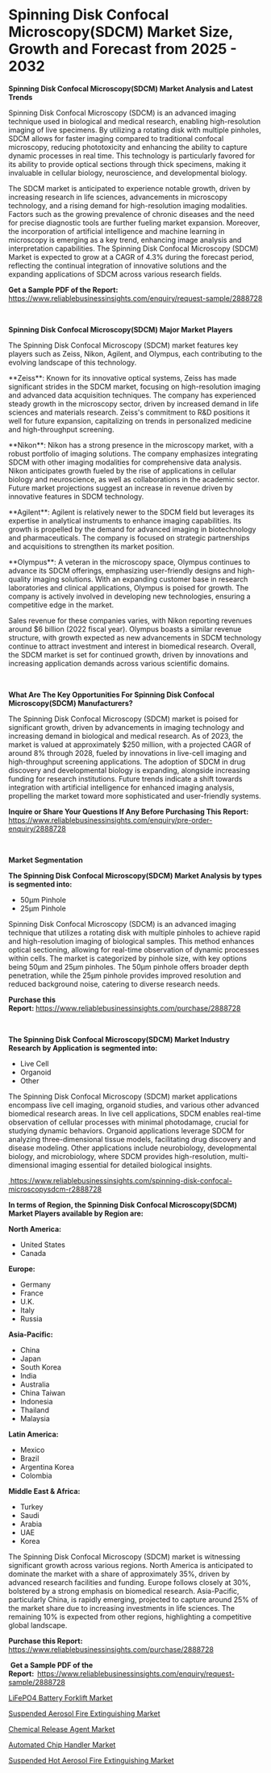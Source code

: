 <p><h1>Spinning Disk Confocal Microscopy(SDCM) Market Size, Growth and Forecast from 2025 - 2032</h1></p><p><strong>Spinning Disk Confocal Microscopy(SDCM) Market Analysis and Latest Trends</strong></p>
<p><p>Spinning Disk Confocal Microscopy (SDCM) is an advanced imaging technique used in biological and medical research, enabling high-resolution imaging of live specimens. By utilizing a rotating disk with multiple pinholes, SDCM allows for faster imaging compared to traditional confocal microscopy, reducing phototoxicity and enhancing the ability to capture dynamic processes in real time. This technology is particularly favored for its ability to provide optical sections through thick specimens, making it invaluable in cellular biology, neuroscience, and developmental biology.</p><p>The SDCM market is anticipated to experience notable growth, driven by increasing research in life sciences, advancements in microscopy technology, and a rising demand for high-resolution imaging modalities. Factors such as the growing prevalence of chronic diseases and the need for precise diagnostic tools are further fueling market expansion. Moreover, the incorporation of artificial intelligence and machine learning in microscopy is emerging as a key trend, enhancing image analysis and interpretation capabilities. The Spinning Disk Confocal Microscopy (SDCM) Market is expected to grow at a CAGR of 4.3% during the forecast period, reflecting the continual integration of innovative solutions and the expanding applications of SDCM across various research fields.</p></p>
<p><strong>Get a Sample PDF of the Report:&nbsp;</strong> <a href="https://www.reliablebusinessinsights.com/enquiry/request-sample/2888728?utm_campaign=63&utm_medium=2&utm_source=Github&utm_content=ia&utm_term=14032025&utm_id=spinning-disk-confocal-microscopysdcm">https://www.reliablebusinessinsights.com/enquiry/request-sample/2888728</a></p>
<p>&nbsp;</p>
<p><strong>Spinning Disk Confocal Microscopy(SDCM) Major Market Players</strong></p>
<p><p>The Spinning Disk Confocal Microscopy (SDCM) market features key players such as Zeiss, Nikon, Agilent, and Olympus, each contributing to the evolving landscape of this technology.</p><p>**Zeiss**: Known for its innovative optical systems, Zeiss has made significant strides in the SDCM market, focusing on high-resolution imaging and advanced data acquisition techniques. The company has experienced steady growth in the microscopy sector, driven by increased demand in life sciences and materials research. Zeiss's commitment to R&D positions it well for future expansion, capitalizing on trends in personalized medicine and high-throughput screening.</p><p>**Nikon**: Nikon has a strong presence in the microscopy market, with a robust portfolio of imaging solutions. The company emphasizes integrating SDCM with other imaging modalities for comprehensive data analysis. Nikon anticipates growth fueled by the rise of applications in cellular biology and neuroscience, as well as collaborations in the academic sector. Future market projections suggest an increase in revenue driven by innovative features in SDCM technology.</p><p>**Agilent**: Agilent is relatively newer to the SDCM field but leverages its expertise in analytical instruments to enhance imaging capabilities. Its growth is propelled by the demand for advanced imaging in biotechnology and pharmaceuticals. The company is focused on strategic partnerships and acquisitions to strengthen its market position.</p><p>**Olympus**: A veteran in the microscopy space, Olympus continues to advance its SDCM offerings, emphasizing user-friendly designs and high-quality imaging solutions. With an expanding customer base in research laboratories and clinical applications, Olympus is poised for growth. The company is actively involved in developing new technologies, ensuring a competitive edge in the market.</p><p>Sales revenue for these companies varies, with Nikon reporting revenues around $6 billion (2022 fiscal year). Olympus boasts a similar revenue structure, with growth expected as new advancements in SDCM technology continue to attract investment and interest in biomedical research. Overall, the SDCM market is set for continued growth, driven by innovations and increasing application demands across various scientific domains.</p></p>
<p>&nbsp;</p>
<p><strong>What Are The Key Opportunities For Spinning Disk Confocal Microscopy(SDCM) Manufacturers?</strong></p>
<p><p>The Spinning Disk Confocal Microscopy (SDCM) market is poised for significant growth, driven by advancements in imaging technology and increasing demand in biological and medical research. As of 2023, the market is valued at approximately $250 million, with a projected CAGR of around 8% through 2028, fueled by innovations in live-cell imaging and high-throughput screening applications. The adoption of SDCM in drug discovery and developmental biology is expanding, alongside increasing funding for research institutions. Future trends indicate a shift towards integration with artificial intelligence for enhanced imaging analysis, propelling the market toward more sophisticated and user-friendly systems.</p></p>
<p><strong>Inquire or Share Your Questions If Any Before Purchasing This Report:</strong> <a href="https://www.reliablebusinessinsights.com/enquiry/pre-order-enquiry/2888728?utm_campaign=63&utm_medium=2&utm_source=Github&utm_content=ia&utm_term=14032025&utm_id=spinning-disk-confocal-microscopysdcm">https://www.reliablebusinessinsights.com/enquiry/pre-order-enquiry/2888728</a></p>
<p>&nbsp;</p>
<p><strong>Market Segmentation</strong></p>
<p><strong>The Spinning Disk Confocal Microscopy(SDCM) Market Analysis by types is segmented into:</strong></p>
<p><ul><li>50μm Pinhole</li><li>25μm Pinhole</li></ul></p>
<p><p>Spinning Disk Confocal Microscopy (SDCM) is an advanced imaging technique that utilizes a rotating disk with multiple pinholes to achieve rapid and high-resolution imaging of biological samples. This method enhances optical sectioning, allowing for real-time observation of dynamic processes within cells. The market is categorized by pinhole size, with key options being 50μm and 25μm pinholes. The 50μm pinhole offers broader depth penetration, while the 25μm pinhole provides improved resolution and reduced background noise, catering to diverse research needs.</p></p>
<p><strong>Purchase this Report:&nbsp;</strong><a href="https://www.reliablebusinessinsights.com/purchase/2888728?utm_campaign=63&utm_medium=2&utm_source=Github&utm_content=ia&utm_term=14032025&utm_id=spinning-disk-confocal-microscopysdcm">https://www.reliablebusinessinsights.com/purchase/2888728</a></p>
<p>&nbsp;</p>
<p><strong>The Spinning Disk Confocal Microscopy(SDCM) Market Industry Research by Application is segmented into:</strong></p>
<p><ul><li>Live Cell</li><li>Organoid</li><li>Other</li></ul></p>
<p><p>The Spinning Disk Confocal Microscopy (SDCM) market applications encompass live cell imaging, organoid studies, and various other advanced biomedical research areas. In live cell applications, SDCM enables real-time observation of cellular processes with minimal photodamage, crucial for studying dynamic behaviors. Organoid applications leverage SDCM for analyzing three-dimensional tissue models, facilitating drug discovery and disease modeling. Other applications include neurobiology, developmental biology, and microbiology, where SDCM provides high-resolution, multi-dimensional imaging essential for detailed biological insights.</p></p>
<p><a href="https://www.reliablebusinessinsights.com/spinning-disk-confocal-microscopysdcm-r2888728?utm_campaign=63&utm_medium=2&utm_source=Github&utm_content=ia&utm_term=14032025&utm_id=spinning-disk-confocal-microscopysdcm">&nbsp;https://www.reliablebusinessinsights.com/spinning-disk-confocal-microscopysdcm-r2888728</a></p>
<p><strong>In terms of Region, the Spinning Disk Confocal Microscopy(SDCM) Market Players available by Region are:</strong></p>
<p>
    <p> <strong> North America: </strong>
        <ul>
            <li>United States</li>
            <li>Canada</li>
        </ul>
        </p> 
    <p> <strong> Europe: </strong>
        <ul>
            <li>Germany</li>
            <li>France</li>
            <li>U.K.</li>
            <li>Italy</li>
            <li>Russia</li>
        </ul>
        </p> 
    <p> <strong> Asia-Pacific: </strong>
        <ul>
            <li>China</li>
            <li>Japan</li>
            <li>South Korea</li>
            <li>India</li>
            <li>Australia</li>
            <li>China Taiwan</li>
            <li>Indonesia</li>
            <li>Thailand</li>
            <li>Malaysia</li>
        </ul>
        </p> 
    <p> <strong> Latin America: </strong>
        <ul>
            <li>Mexico</li>
            <li>Brazil</li>
            <li>Argentina Korea</li>
            <li>Colombia</li>
        </ul>
        </p> 
    <p> <strong> Middle East & Africa: </strong>
        <ul>
            <li>Turkey</li>
            <li>Saudi</li>
            <li>Arabia</li>
            <li>UAE</li>
            <li>Korea</li>
        </ul>
    </p>
    </p>
<p><p>The Spinning Disk Confocal Microscopy (SDCM) market is witnessing significant growth across various regions. North America is anticipated to dominate the market with a share of approximately 35%, driven by advanced research facilities and funding. Europe follows closely at 30%, bolstered by a strong emphasis on biomedical research. Asia-Pacific, particularly China, is rapidly emerging, projected to capture around 25% of the market share due to increasing investments in life sciences. The remaining 10% is expected from other regions, highlighting a competitive global landscape.</p></p>
<p><strong>Purchase this Report: </strong><a href="https://www.reliablebusinessinsights.com/purchase/2888728?utm_campaign=63&utm_medium=2&utm_source=Github&utm_content=ia&utm_term=14032025&utm_id=spinning-disk-confocal-microscopysdcm">https://www.reliablebusinessinsights.com/purchase/2888728</a></p>
<p>&nbsp;<strong>Get a Sample PDF of the Report:&nbsp;&nbsp;</strong><a href="https://www.reliablebusinessinsights.com/enquiry/request-sample/2888728?utm_campaign=63&utm_medium=2&utm_source=Github&utm_content=ia&utm_term=14032025&utm_id=spinning-disk-confocal-microscopysdcm">https://www.reliablebusinessinsights.com/enquiry/request-sample/2888728</a></p>
<p><strong></strong></p>
<p><p><a href="https://github.com/knipsfilip8f/Market-Research-Report-List-1/blob/main/lifepo4-battery-forklift-market.md?utm_campaign=63&utm_medium=2&utm_source=Github&utm_content=ia&utm_term=14032025&utm_id=spinning-disk-confocal-microscopysdcm">LiFePO4 Battery Forklift Market</a></p><p><a href="https://github.com/hirtzhulstsq/Market-Research-Report-List-1/blob/main/suspended-aerosol-fire-extinguishing-market.md?utm_campaign=63&utm_medium=2&utm_source=Github&utm_content=ia&utm_term=14032025&utm_id=spinning-disk-confocal-microscopysdcm">Suspended Aerosol Fire Extinguishing Market</a></p><p><a href="https://github.com/azetehhasle/Market-Research-Report-List-1/blob/main/chemical-release-agent-market.md?utm_campaign=63&utm_medium=2&utm_source=Github&utm_content=ia&utm_term=14032025&utm_id=spinning-disk-confocal-microscopysdcm">Chemical Release Agent Market</a></p><p><a href="https://github.com/bilkbitsch/Market-Research-Report-List-1/blob/main/automated-chip-handler-market.md?utm_campaign=63&utm_medium=2&utm_source=Github&utm_content=ia&utm_term=14032025&utm_id=spinning-disk-confocal-microscopysdcm">Automated Chip Handler Market</a></p><p><a href="https://github.com/ghimergela93/Market-Research-Report-List-1/blob/main/suspended-hot-aerosol-fire-extinguishing-market.md?utm_campaign=63&utm_medium=2&utm_source=Github&utm_content=ia&utm_term=14032025&utm_id=spinning-disk-confocal-microscopysdcm">Suspended Hot Aerosol Fire Extinguishing Market</a></p></p>